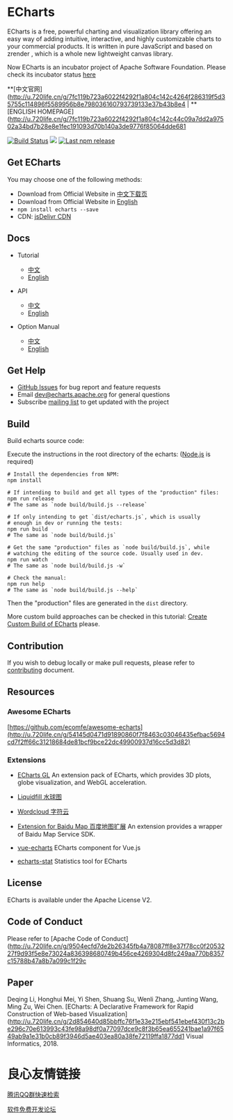 # ECharts

 
     
 

ECharts is a free, powerful charting and visualization library offering an easy way of adding intuitive, interactive, and highly customizable charts to your commercial products. It is written in pure JavaScript and based on  zrender , which is a whole new lightweight canvas library.

Now ECharts is an incubator project of Apache Software Foundation.
Please check its incubator status [here](http://u.720life.cn/g/5e65441f2e917d1bc2465898fdb20764997c82bfc46c4cfe1cf7176c5000415c2c257040dbaf9d823f37a89a12cd8f3ff93bcbc336daa4ed66f0f55a5036b104) 

**[中文官网](http://u.720life.cn/g/7fc119b723a6022f4292f1a804c142c4264f286319f5d35755c114896f5589956b8e798036160793739133e37b43b8e4  | **[ENGLISH HOMEPAGE](http://u.720life.cn/g/7fc119b723a6022f4292f1a804c142c44c09a7dd2a97502a34bd7b28e8e1fec191093d70b140a3de9776f85064dde681 

[![Build Status](https://travis-ci.org/apache/incubator-echarts.svg?branch=master)](https://travis-ci.org/apache/incubator-echarts) [![](https://img.shields.io/npm/dw/echarts.svg?label=npm%20downloads&style=flat)](https://www.npmjs.com/package/echarts) [![Last npm release](https://img.shields.io/npm/v/echarts)](https://www.npmjs.com/package/echarts)

## Get ECharts

You may choose one of the following methods:

+ Download from Official Website in [中文下载页](http://u.720life.cn/g/7fc119b723a6022f4292f1a804c142c4367d55558d96e3ef99d062d1f358b022251d7e9ade08ba8ceb46451672979216) 
+ Download from Official Website in [English](http://u.720life.cn/g/7fc119b723a6022f4292f1a804c142c408cca8ba9bb7127c90d7a3800437126732f8911a5a43027f6da8da1fdac3f5c7) 
+ `npm install echarts --save`
+ CDN: [jsDelivr CDN](http://u.720life.cn/g/ab55b18e77c71bdb182f9d2fc257c44231ec3ae516a24f4ebca8e2e40ef9d79328ab560bc31d648302dd175fef3dabbbaecaa85ad077a86eeab9692a190481ff) 

## Docs

+ Tutorial
    + [中文](http://u.720life.cn/g/7fc119b723a6022f4292f1a804c142c44ceec2eb83c3a00b38f06931e83f9285f7ae4fca7e109114ffab8a7742c8d11e) 
    + [English](http://u.720life.cn/g/7fc119b723a6022f4292f1a804c142c4f6e5412fa99e89403111a5d7776a3aa16b6613b049a35f4b38a9ea45e2c2ab1c) 

+ API
    + [中文](http://u.720life.cn/g/7fc119b723a6022f4292f1a804c142c4a1473467674d59562a6b85af5fcd6f62b0cb9e15b177ccfff4ff981dae07e8d3) 
    + [English](http://u.720life.cn/g/7fc119b723a6022f4292f1a804c142c4dbb32a6c74a48ded580fda314b98f720dc915424f99c3ecdf95b1ba9609b3b18) 

+ Option Manual
    + [中文](http://u.720life.cn/g/7fc119b723a6022f4292f1a804c142c4e560ac9e2f8f64fa8e5fbdd992fa9c4e16aaef7ed40898e98fbb0d0b0ffc4064) 
    + [English](http://u.720life.cn/g/7fc119b723a6022f4292f1a804c142c4a970739ddf7b1d1e0f06d8a124bc0c26ecac3af1505b9405fdd7e96ac76a13b7) 

## Get Help

+ [GitHub Issues](http://u.720life.cn/g/54145d0471d91890860f7f8463c03046c0001bca31ae58bae1a9ea2d5840c8aa3393543c9093f50dce1700b510e38e782b658742922955844dc8a4ab94b82ce6)  for bug report and feature requests
+ Email [dev@echarts.apache.org](dev@echarts.apache.org) for general questions
+ Subscribe [mailing list](http://u.720life.cn/g/7fc119b723a6022f4292f1a804c142c4dd43b8248ccb5a62f1e9b90afa8685d541c60fabbe63ac1ffa416e564fac5c8e)  to get updated with the project

## Build

Build echarts source code:

Execute the instructions in the root directory of the echarts:
([Node.js](http://u.720life.cn/g/6dd25ec2eceebbb6348ad519a7343cbc27be38d93fa976be8774feadbfe55aca)  is required)

```shell
# Install the dependencies from NPM:
npm install

# If intending to build and get all types of the "production" files:
npm run release
# The same as `node build/build.js --release`

# If only intending to get `dist/echarts.js`, which is usually
# enough in dev or running the tests:
npm run build
# The same as `node build/build.js`

# Get the same "production" files as `node build/build.js`, while
# watching the editing of the source code. Usually used in dev.
npm run watch
# The same as `node build/build.js -w`

# Check the manual:
npm run help
# The same as `node build/build.js --help`
```

Then the "production" files are generated in the `dist` directory.

More custom build approaches can be checked in this tutorial: [Create Custom Build of ECharts](http://u.720life.cn/g/7fc119b723a6022f4292f1a804c142c4f6e5412fa99e89403111a5d7776a3aa1696d744228135b79841e8988e99280a72e4c69fb4f9288cdbf5f5acc8e1370e5e276097bc2cad0e19ed32069096e3ca24eb7bea1d5b6c9ce794b2638a98a4350)  please.

## Contribution

If you wish to debug locally or make pull requests, please refer to [contributing](http://u.720life.cn/g/54145d0471d91890860f7f8463c03046c0001bca31ae58bae1a9ea2d5840c8aa3d235fc0ed20fc0c27b4e2a7d8ba9a31c608686ff0d34561ee056c4e866b66f0ef92f09062bbe13e8f75e205726228a4)  document.

## Resources

### Awesome ECharts

[https://github.com/ecomfe/awesome-echarts](http://u.720life.cn/g/54145d0471d91890860f7f8463c03046435efbac5694cd7f2ff66c31218684de81bcf9bce22dc49900937d16cc5d3d82) 

### Extensions

+ [ECharts GL](http://u.720life.cn/g/54145d0471d91890860f7f8463c03046b33777698bfd897ade1a3dcb86b43058bc1bddb9fd1c5253989ae5bbf3ad2cb7)  An extension pack of ECharts, which provides 3D plots, globe visualization, and WebGL acceleration.

+ [Liquidfill 水球图](http://u.720life.cn/g/54145d0471d91890860f7f8463c03046b33777698bfd897ade1a3dcb86b430587f4bde6f13d2edd113d3e2488f8ec049) 

+ [Wordcloud 字符云](http://u.720life.cn/g/54145d0471d91890860f7f8463c03046b33777698bfd897ade1a3dcb86b4305888ce2319f6fc4ab4e1f78e2cf1867ec3) 

+ [Extension for Baidu Map 百度地图扩展](http://u.720life.cn/g/54145d0471d91890860f7f8463c03046c0001bca31ae58bae1a9ea2d5840c8aa2710fe6f78697bc78e01ce3af30d224ecd2ceddb7ed1f95a8148b87f3f83270fe63e91bf61831ef352879108cb7bf1aa)  An extension provides a wrapper of Baidu Map Service SDK. 

+ [vue-echarts](http://u.720life.cn/g/54145d0471d91890860f7f8463c03046491af1049fddcbd07d6890e7df9641db226633d46dc81bab07a3527335e08c3d)  ECharts component for Vue.js

+ [echarts-stat](http://u.720life.cn/g/54145d0471d91890860f7f8463c03046b33777698bfd897ade1a3dcb86b4305899d11eaa52ec96ec8dc7a73cded6ff01)  Statistics tool for ECharts

## License

ECharts is available under the Apache License V2.

## Code of Conduct

Please refer to [Apache Code of Conduct](http://u.720life.cn/g/9504ecfd7de2b26345fb4a78087ff8e37f78cc0f2053227f9d93f5e8e73024a836398680749b456ce4269304d8fc249aa770b8357c15788b47a8b7a099c1f29c 

## Paper

Deqing Li, Honghui Mei, Yi Shen, Shuang Su, Wenli Zhang, Junting Wang, Ming Zu, Wei Chen.
[ECharts: A Declarative Framework for Rapid Construction of Web-based Visualization](http://u.720life.cn/g/2d854640d85bbffc76f1e33e215ebf541ebef430f13c2be296c70e613993c43fe98a98df0a77097dce9c8f3b65ea655241bae1a97f6549ab9a1e31b0cb89f3946d5ae403ea80a38fe72119ffa1877dd1 
Visual Informatics, 2018.



 # 良心友情链接

[腾讯QQ群快速检索](http://u.720life.cn/s/8cf73f7c)

[软件免费开发论坛](http://u.720life.cn/s/bbb01dc0)
